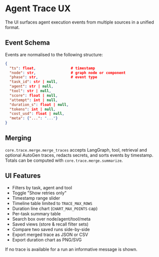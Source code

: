 # Agent Trace UX

The UI surfaces agent execution events from multiple sources in a unified format.

## Event Schema
Events are normalised to the following structure:

```json
{
  "ts": float,                # timestamp
  "node": str,                # graph node or component
  "phase": str,               # event type
  "task_id": str | null,
  "agent": str | null,
  "tool": str | null,
  "score": float | null,
  "attempt": int | null,
  "duration_s": float | null,
  "tokens": int | null,
  "cost_usd": float | null,
  "meta": {"...": "..."}
}
```

## Merging
`core.trace.merge.merge_traces` accepts LangGraph, tool, retrieval and optional
AutoGen traces, redacts secrets, and sorts events by timestamp. Totals can be
computed with `core.trace.merge.summarize`.

## UI Features
- Filters by task, agent and tool
- Toggle "Show retries only"
- Timestamp range slider
- Timeline table limited to `TRACE_MAX_ROWS`
- Duration line chart (`CHART_MAX_POINTS` cap)
- Per-task summary table
- Search box over node/agent/tool/meta
- Saved views (store & recall filter sets)
- Compare two saved runs side-by-side
- Export merged trace as JSON or CSV
- Export duration chart as PNG/SVG

If no trace is available for a run an informative message is shown.
